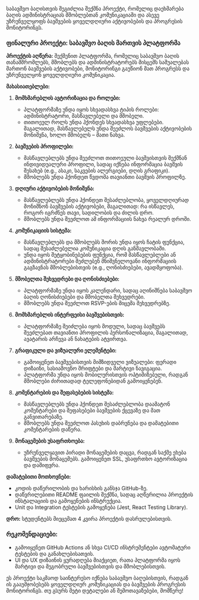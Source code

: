 საბავშვო ბაღისთვის შეგიძლია შექმნა პროექტი, რომელიც დაეხმარება ბაღის ადმინისტრაციას მშობლებთან კომუნიკაციაში და ასევე უზრუნველყოფს ბავშვების ყოველდღიური აქტივობების და პროგრესის მონიტორინგს.

### ფინალური პროექტი: საბავშვო ბაღის მართვის პლატფორმა

**პროექტის აღწერა:**
შექმენით პლატფორმა, რომელიც საბავშვო ბაღის თანამშრომლებს, მშობლებს და ადმინისტრატორებს მისცემს საშუალებას მართონ ბავშვების აქტივობები, მონიტორინგი გაუწიონ მათ პროგრესს და უზრუნველყონ ყოველდღიური კომუნიკაცია.

**მახასიათებლები:**

1. **მომხმარებლის ავტორიზაცია და როლები:**
   - პლატფორმაზე უნდა იყოს სხვადასხვა ტიპის როლები: ადმინისტრატორი, მასწავლებელი და მშობელი.
   - თითოეულ როლს უნდა ჰქონდეს სხვადასხვა უფლებები. მაგალითად, მასწავლებელს უნდა შეეძლოს ბავშვების აქტივობების მონიშვნა, ხოლო მშობელს – მათი ნახვა.

2. **ბავშვების პროფილები:**
   - მასწავლებლებს უნდა შეეძლოთ თითოეული ბავშვისთვის შექმნან ინდივიდუალური პროფილი, სადაც იქნება ინფორმაცია ბავშვის შესახებ (e.g., ასაკი, საკვების ალერგიები, დღის გრაფიკი).
   - მშობლებს უნდა ჰქონდეთ წვდომა თავიანთი ბავშვის პროფილზე.

3. **დღიური აქტივობების მონიშვნა:**
   - მასწავლებლებს უნდა ჰქონდეთ შესაძლებლობა, ყოველდღიურად მონიშნონ ბავშვების აქტივობები, მაგალითად: რა ისწავლეს, როგორ იგრძნეს თავი, სადილობის და ძილის დრო.
   - მშობლებს უნდა შეეძლოთ ამ ინფორმაციის ნახვა რეალურ დროში.

4. **კომუნიკაციის სისტემა:**
   - მასწავლებლებს და მშობლებს შორის უნდა იყოს ჩატის ფუნქცია, სადაც შესაძლებელია კომუნიკაცია დღის განმავლობაში.
   - უნდა იყოს შეტყობინებების ფუნქცია, რომ მასწავლებლები ან ადმინისტრატორები შეძლებენ მნიშვნელოვანი ინფორმაციის გაგზავნას მშობლებისთვის (e.g., ღონისძიებები, ავადმყოფობა).

5. **მშობელთა შეხვედრები და ღონისძიებები:**
   - პლატფორმაზე უნდა იყოს კალენდარი, სადაც აღინიშნება საბავშვო ბაღის ღონისძიებები და მშობელთა შეხვედრები.
   - მშობლებს უნდა შეეძლოთ RSVP-ების მიცემა შეხვედრებზე.

6. **მომხმარებლის ინტერფეისი ბავშვებისთვის:**
   - პლატფორმაზე შეიძლება იყოს მოდული, სადაც ბავშვებს შეეძლებათ თავიანთი პროფილის პერსონალიზაცია, მაგალითად, ავატარის არჩევა ან ნახატების ატვირთვა.

7. **გრაფიკული და ვიზუალური ელემენტები:**
   - გამოიყენეთ ბავშვებისთვის მიმზიდველი ვიზუალები: ფერადი დიზაინი, სასიამოვნო შრიფტები და მარტივი ნავიგაცია.
   - პლატფორმა უნდა იყოს მობილურისთვის ოპტიმიზებული, რადგან მშობლები ძირითადად ტელეფონებიდან გამოიყენებენ.

8. **კომენტარების და შეფასებების სისტემა:**
   - მასწავლებლებს უნდა ჰქონდეთ შესაძლებლობა დაამატონ კომენტარები და შეფასებები ბავშვების ქცევაზე და მათ განვითარებაზე.
   - მშობლებს უნდა შეეძლოთ პასუხის დაბრუნება და დამატებითი კომენტარების დაწერა.

9. **მონაცემების უსაფრთხოება:**
   - უზრუნველყავით პირადი მონაცემების დაცვა, რადგან საქმე ეხება ბავშვების მონაცემებს. გამოიყენეთ SSL, უსაფრთხო ავტორიზაცია და დაშიფვრა.

**დამატებითი მოთხოვნები:**
- კოდის დაწერილობის და ხარისხის განსჯა GitHub-ზე.
- დაწვრილებითი README ფაილის შექმნა, სადაც აღწერილია პროექტის ინსტალაციის და გამოყენების ინსტრუქცია.
- Unit და Integration ტესტების გამოყენება (Jest, React Testing Library).

**დრო:**
სტუდენტებს მიეცემათ 4 კვირა პროექტის დასრულებისთვის.

### რეკომენდაციები:
- გამოიყენეთ GitHub Actions ან სხვა CI/CD ინსტრუმენტები ავტომატური ტესტების და განახლებისათვის.
- UI და UX დიზაინის ყურადღება მიაქციეთ, რათა პლატფორმა იყოს მარტივი და მეგობრული ბავშვებისთვის და მშობლებისთვის.

ეს პროექტი საკმაოდ საინტერესო იქნება საბავშვო ბაღებისთვის, რადგან ის გააუმჯობესებს ყოველდღიურ კომუნიკაციას და ბავშვების პროგრესის მონიტორინგს. თუ გსურს მეტი დეტალები ან შემოთავაზებები, მომწერე!
